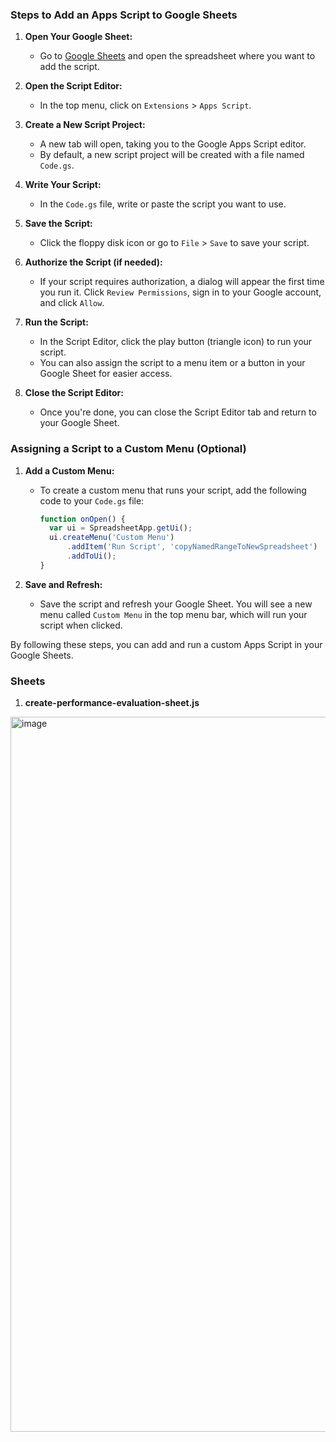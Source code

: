 ### Steps to Add an Apps Script to Google Sheets

1. **Open Your Google Sheet:**
   - Go to [Google Sheets](https://sheets.google.com) and open the spreadsheet where you want to add the script.

2. **Open the Script Editor:**
   - In the top menu, click on `Extensions` > `Apps Script`.

3. **Create a New Script Project:**
   - A new tab will open, taking you to the Google Apps Script editor.
   - By default, a new script project will be created with a file named `Code.gs`.

4. **Write Your Script:**
   - In the `Code.gs` file, write or paste the script you want to use.

5. **Save the Script:**
   - Click the floppy disk icon or go to `File` > `Save` to save your script.

6. **Authorize the Script (if needed):**
   - If your script requires authorization, a dialog will appear the first time you run it. Click `Review Permissions`, sign in to your Google account, and click `Allow`.

7. **Run the Script:**
   - In the Script Editor, click the play button (triangle icon) to run your script.
   - You can also assign the script to a menu item or a button in your Google Sheet for easier access.

8. **Close the Script Editor:**
   - Once you're done, you can close the Script Editor tab and return to your Google Sheet.

### Assigning a Script to a Custom Menu (Optional)

1. **Add a Custom Menu:**
   - To create a custom menu that runs your script, add the following code to your `Code.gs` file:

     ```javascript
     function onOpen() {
       var ui = SpreadsheetApp.getUi();
       ui.createMenu('Custom Menu')
           .addItem('Run Script', 'copyNamedRangeToNewSpreadsheet')
           .addToUi();
     }
     ```

2. **Save and Refresh:**
   - Save the script and refresh your Google Sheet. You will see a new menu called `Custom Menu` in the top menu bar, which will run your script when clicked.

By following these steps, you can add and run a custom Apps Script in your Google Sheets.

### Sheets

1. **create-performance-evaluation-sheet.js**
   
<img width="1144" alt="image" src="https://github.com/ZeeshanAhmadKhalil/google-docs-app-scripts/assets/41861952/abb5e647-ef42-4f5c-b438-72970218aaca">
